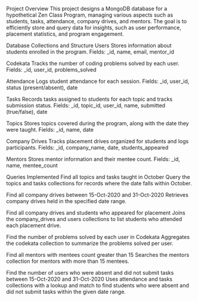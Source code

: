 Project Overview
This project designs a MongoDB database for a hypothetical Zen Class Program, managing various aspects such as students, tasks, attendance, company drives, and mentors. The goal is to efficiently store and query data for insights, such as user performance, placement statistics, and program engagement.

Database Collections and Structure
Users
Stores information about students enrolled in the program.
Fields: _id, name, email, mentor_id

Codekata
Tracks the number of coding problems solved by each user.
Fields: _id, user_id, problems_solved

Attendance
Logs student attendance for each session.
Fields: _id, user_id, status (present/absent), date

Tasks
Records tasks assigned to students for each topic and tracks submission status.
Fields: _id, topic_id, user_id, name, submitted (true/false), date

Topics
Stores topics covered during the program, along with the date they were taught.
Fields: _id, name, date

Company Drives
Tracks placement drives organized for students and logs participants.
Fields: _id, company_name, date, students_appeared

Mentors
Stores mentor information and their mentee count.
Fields: _id, name, mentee_count

Queries Implemented
Find all topics and tasks taught in October
Query the topics and tasks collections for records where the date falls within October.

Find all company drives between 15-Oct-2020 and 31-Oct-2020
Retrieves company drives held in the specified date range.

Find all company drives and students who appeared for placement
Joins the company_drives and users collections to list students who attended each placement drive.

Find the number of problems solved by each user in Codekata
Aggregates the codekata collection to summarize the problems solved per user.

Find all mentors with mentees count greater than 15
Searches the mentors collection for mentors with more than 15 mentees.

Find the number of users who were absent and did not submit tasks between 15-Oct-2020 and 31-Oct-2020
Uses attendance and tasks collections with a lookup and match to find students who were absent and did not submit tasks within the given date range.


